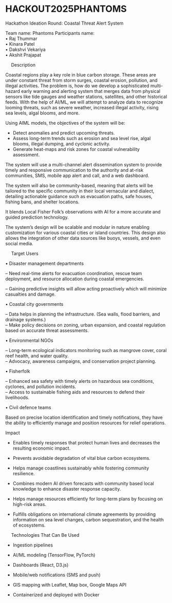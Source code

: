 # HACKOUT2025PHANTOMS
Hackathon Ideation Round: Coastal Threat Alert System

Team name: Phantoms
Participants name:  
• Raj Thummar  
• Kinara Patel  
• Dakshvi Vekariya  
• Akshit Prajapat  

 
Description

Coastal regions play a key role in blue carbon storage. These areas are under constant threat from storm surges, coastal erosion, pollution, and illegal activities. The problem is, how do we develop a sophisticated multi-hazard early warning and alerting system that merges data from physical sensors like tide gauges and weather stations, satellites, and other historical feeds.
With the help of AI/ML, we will attempt to analyze data to recognize looming threats, such as severe weather, increased illegal activity, rising sea levels, algal blooms, and more.  

Using AIML models, the objectives of the system will be:  

- Detect anomalies and predict upcoming threats.  
- Assess long-term trends such as erosion and sea level rise, algal blooms, illegal dumping, and cyclonic activity.  
- Generate heat-maps and risk zones for coastal vulnerability assessment.  

The system will use a multi-channel alert dissemination system to provide timely and responsive communication to the authority and at-risk communities, SMS, mobile app alert and call, and a web dashboard.  

The system will also be community-based, meaning that alerts will be tailored to the specific community in their local vernacular and dialect, detailing actionable guidance such as evacuation paths, safe houses, fishing bans, and shelter locations.

It blends Local Fisher Folk’s observations with AI for a more accurate and guided prediction technology. 

The system’s design will be scalable and modular in nature enabling customization for various coastal cities or island countries. This design also allows the integration of other data sources like buoys, vessels, and even social media.  

 
Target Users  

• Disaster management departments  

– Need real-time alerts for evacuation coordination, rescue team deployment, and resource allocation during coastal emergencies.  

– Gaining predictive insights will allow acting proactively which will minimize casualties and damage.  

• Coastal city governments  

– Data helps in planning the infrastructure. (Sea walls, flood barriers, and drainage systems.)  
– Make policy decisions on zoning, urban expansion, and coastal regulation based on accurate threat assessments.  

• Environmental NGOs  

– Long-term ecological indicators monitoring such as mangrove cover, coral reef health, and water quality.  
– Advocacy, awareness campaigns, and conservation project planning.  

• Fisherfolk  

– Enhanced sea safety with timely alerts on hazardous sea conditions, cyclones, and pollution incidents.  
– Access to sustainable fishing aids and resources to defend their livelihoods.  

• Civil defence teams

Based on precise location identification and timely notifications, they have the ability to efficiently manage and position resources for relief operations.  


Impact  

- Enables timely responses that protect human lives and decreases the resulting economic impact.  

- Prevents avoidable degradation of vital blue carbon ecosystems.  

- Helps manage coastlines sustainably while fostering community resilience.  

- Combines modern AI driven forecasts with community based local knowledge to enhance disaster response capacity.  

- Helps manage resources efficiently for long-term plans by focusing on high-risk areas.  

- Fulfills obligations on international climate agreements by providing information on sea level changes, carbon sequestration, and the health of ecosystems.  

 
Technologies That Can Be Used  

- Ingestion pipelines  

- AI/ML modeling (TensorFlow, PyTorch)  

- Dashboards (React, D3.js)  

- Mobile/web notifications (SMS and push)  

- GIS mapping with Leaflet, Map box, Google Maps API  

- Containerized and deployed with Docker
